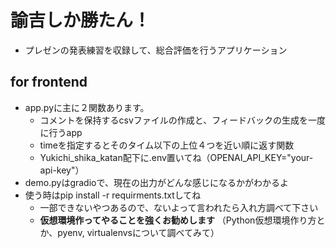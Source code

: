 # 諭吉しか勝たん！
- プレゼンの発表練習を収録して、総合評価を行うアプリケーション

## for frontend
- app.pyに主に２関数あります。
  - コメントを保持するcsvファイルの作成と、フィードバックの生成を一度に行うapp
  - timeを指定するとそのタイム以下の上位４つを近い順に返す関数
  - Yukichi_shika_katan配下に.env置いてね（OPENAI_API_KEY="your-api-key"）
- demo.pyはgradioで、現在の出力がどんな感じになるかがわかるよ
- 使う時はpip install -r requirments.txtしてね
  - 一部できないやつあるので、ないよって言われたら入れ方調べて下さい
  - **仮想環境作ってやることを強くお勧めします** （Python仮想環境作り方とか、pyenv, virtualenvsについて調べてみて）
